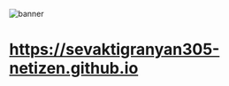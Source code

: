 ![banner](https://raw.githubusercontent.com/kurozenzen/kurosearch/main/brand/banner.png)

# https://sevaktigranyan305-netizen.github.io
